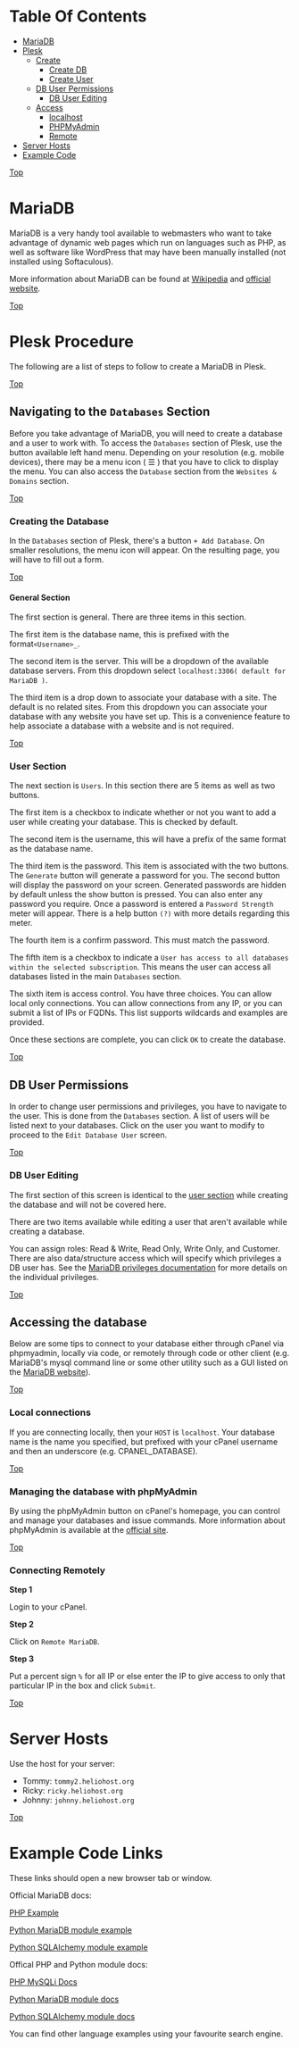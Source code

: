 <a comment="Leveraging lists to create a manually created TOC.  Unfortunately, we cannot get rid of the bullet points.  Something is better than nothing."></a>
<a id="top"></a>
# Table Of Contents
* [MariaDB](#mariadb)
* [Plesk](#plesk-procedure)
  * [Create](#navigating-to-the-databases-section)
    * [Create DB](#creating-the-database)
    * [Create User](#user-section)
  * [DB User Permissions](#db-user-permissions)
    * [DB User Editing](#db-user-editing)
  * [Access](#accessing-the-database)
    * [localhost](#local-connections)
    * [PHPMyAdmin](#managing-the-database-with-phpmyadmin)
    * [Remote](#connecting-remotely)
* [Server Hosts](#server-hosts)
* [Example Code](#example-code-links)

[Top](#top)

# MariaDB 

MariaDB is a very handy tool available to webmasters who want to take advantage of dynamic web pages which run on languages such as PHP, as well as software like WordPress that may have been manually installed \(not installed using Softaculous\).

More information about MariaDB can be found at <a href="https://en.wikipedia.org/wiki/MariaDB" target="_blank">Wikipedia</a> and <a href="https://mariadb.org/" target="_blank">official website</a>.

[Top](#top)

# Plesk Procedure 

The following are a list of steps to follow to create a MariaDB in Plesk.

[Top](#top)

## Navigating to the `Databases` Section 

Before you take advantage of MariaDB, you will need to create a database and a user to work with. To access the `Databases` section of Plesk, use the button available left hand menu.  Depending on your resolution (e.g. mobile devices), there may be a menu icon ( ☰ ) that you have to click to display the menu.  You can also access the `Database` section from the `Websites & Domains` section.

[Top](#top)

### Creating the Database 

In the `Databases` section of Plesk, there's a button `+ Add Database`. On smaller resolutions, the menu icon will appear.  On the resulting page, you will have to fill out a form.

[Top](#top)

#### General Section

The first section is general.  There are three items in this section.  

The first item is the database name, this is prefixed with the format`<Username>_`.  

The second item is the server.  This will be a dropdown of the available database servers.  From this dropdown select `localhost:3306( default for MariaDB )`. 

The third item is a drop down to associate your database with a site.  The default is no related sites.  From this dropdown you can associate your database with any website you have set up.  This is a convenience feature to help associate a database with a website and is not required.

[Top](#top)

### User Section

The next section is `Users`.  In this section there are 5 items as well as two buttons.  

The first item is a checkbox to indicate whether or not you want to add a user while creating your database.  This is checked by default.

The second item is the username, this will have a prefix of the same format as the database name.

The third item is the password.  This item is associated with the two buttons.  The `Generate` button will generate a password for you.  The second button will display the password on your screen.  Generated passwords are hidden by default unless the show button is pressed.  You can also enter any password you require.  Once a password is entered a `Password Strength` meter will appear.  There is a help button `(?)` with more details regarding this meter.

The fourth item is a confirm password.  This must match the password.

The fifth item is a checkbox to indicate a `User has access to all databases within the selected subscription`.  This means the user can access all databases listed in the main `Databases` section.

The sixth item is access control.  You have three choices.  You can allow local only connections.  You can allow connections from any IP, or you can submit a list of IPs or FQDNs.  This list supports wildcards and examples are provided.

Once these sections are complete, you can click `OK` to create the database.

[Top](#top)

## DB User Permissions

In order to change user permissions and privileges, you have to navigate to the user.  This is done from the `Databases` section.  A list of users will be listed next to your databases.  Click on the user you want to modify to proceed to the `Edit Database User` screen.

[Top](#top)

### DB User Editing

The first section of this screen is identical to the [user section](#plesk-create-step2) while creating the database and will not be covered here.

There are two items available while editing a user that aren't available while creating a database.  

You can assign roles: Read & Write, Read Only, Write Only, and Customer.  There are also data/structure access which will specify which privileges a DB user has.  See the [MariaDB privileges documentation](https://mariadb.com/docs/server/ref/mdb/privileges/) for more details on the individual privileges.

[Top](#top)

## Accessing the database 

Below are some tips to connect to your database either through cPanel via phpmyadmin, locally via code, or remotely through code or other client \(e.g. MariaDB's mysql command line or some other utility such as a GUI listed on the [MariaDB website](https://mariadb.com/kb/en/graphical-and-enhanced-clients/)\).

[Top](#top)

### Local connections 

If you are connecting locally, then your `HOST` is `localhost`. Your database name is the name you specified, but prefixed with your cPanel username and then an underscore \(e.g. CPANEL\_DATABASE\).

[Top](#top)

### Managing the database with phpMyAdmin 

By using the phpMyAdmin button on cPanel's homepage, you can control and manage your databases and issue commands. More information about phpMyAdmin is available at the [official site](https://www.phpmyadmin.net).

[Top](#top)

### Connecting Remotely 

**Step 1**

Login to your cPanel.

**Step 2**

Click on `Remote MariaDB`.

**Step 3**

Put a percent sign `%` for all IP or else enter the IP to give access to only that particular IP in the box and click `Submit`.

[Top](#top)

# Server Hosts  

Use the host for your server:

* Tommy: `tommy2.heliohost.org`
* Ricky: `ricky.heliohost.org`
* Johnny: `johnny.heliohost.org`

[Top](#top)

# Example Code Links

These links should open a new browser tab or window.

Official MariaDB docs:

<a href="https://mariadb.com/developers/resources/language/php/" target="_blank">PHP Example</a>

<a href="https://mariadb.com/resources/blog/how-to-connect-python-programs-to-mariadb/" target="_blank">Python MariaDB module example</a>

<a href="https://mariadb.com/resources/blog/using-sqlalchemy-with-mariadb-connector-python-part-1/" target="_blank">Python SQLAlchemy module example</a>

Offical PHP and Python module docs:

<a href="https://www.php.net/manual/en/book.mysqli.php" target="_blank">PHP MySQLi Docs</a>

<a href="https://mariadb-corporation.github.io/mariadb-connector-python/" target="_blank">Python MariaDB module docs</a>

<a href="https://docs.sqlalchemy.org/en/20/" target="_blank">Python SQLAlchemy module docs</a>

You can find other language examples using your favourite search engine.